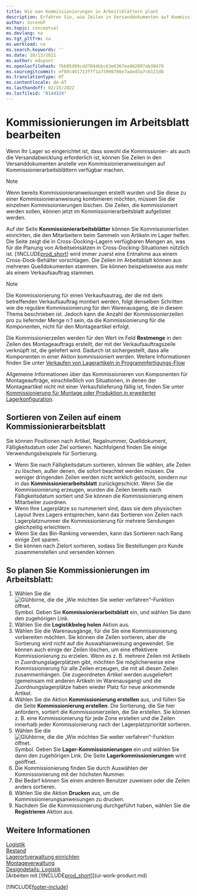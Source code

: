 ```yaml
---
title: Wie man Kommissionierungen in Arbeitsblättern plant
description: Erfahren Sie, wie Zeilen in Versanddokumenten auf Kommissionierarbeitsblättern für Lagermitarbeiter verfügbar gemacht werden können.
author: SorenGP
ms.topic: conceptual
ms.devlang: na
ms.tgt_pltfrm: na
ms.workload: na
ms.search.keywords: ''
ms.date: 10/13/2021
ms.author: edupont
ms.openlocfilehash: fbb85d69cdd7844bbc63e6367ea962897ab30478
ms.sourcegitcommit: ef80c461713fff1a75998766e7a4ed3a7c6121d0
ms.translationtype: HT
ms.contentlocale: de-AT
ms.lasthandoff: 02/15/2022
ms.locfileid: "8144324"
---
```

# <a name="plan-picks-in-worksheets"></a>Kommissionierungen im Arbeitsblatt bearbeiten

Wenn Ihr Lager so eingerichtet ist, dass sowohl die Kommissionier- als auch die Versandabwicklung erforderlich ist, können Sie Zeilen in den Versanddokumenten anstelle von Kommissionieranweisungen auf Kommissionierarbeitsblättern verfügbar machen.  

> [!NOTE]  
> Wenn bereits Kommissionieranweisungen erstellt wurden und Sie diese zu einer Kommissionieranweisung kombinieren möchten, müssen Sie die einzelnen Kommissionierungen löschen. Die Zeilen, die kommissioniert werden sollen, können jetzt im Kommissionierarbeitsblatt aufgelistet werden.  

Auf der Seite **Kommissionierarbeitsblätter** können Sie Kommissionierlisten einrichten, die den Mitarbeitern beim Sammeln von Artikeln im Lager helfen. Die Seite zeigt die in Cross-Docking-Lagern verfügbaren Mengen an, was für die Planung von Arbeitseinsätzen in Cross-Docking-Situationen nützlich ist. [!INCLUDE[prod_short](includes/prod_short.md)] wird immer zuerst eine Entnahme aus einem Cross-Dock-Behälter vorschlagen. Die Zeilen im Arbeitsblatt können aus mehreren Quelldokumenten stammen. Sie können beispielsweise aus mehr als einem Verkaufsauftrag stammen. 

> [!NOTE]  
> Die Kommissionierung für einen Verkaufsautrag, der die mit dem betreffenden Verkaufsauftrag montiert werden, folgt denselben Schritten wie die reguläre Kommissionierung für den Warenausgang, die in diesem Thema beschrieben ist. Jedoch kann die Anzahl der Kommissionierzeilen pro zu liefernder Menge n:1 sein, da die Kommissionierung für die Komponenten, nicht für den Montageartikel erfolgt.  
>
> Die Kommissionierzeilen werden für den Wert im Feld **Restmenge** in den Zeilen des Montageauftrags erstellt, der mit der Verkaufsauftragszeile verknüpft ist, die geliefert wird. Dadurch ist sichergestellt, dass alle Komponenten in einer Aktion kommissioniert werden. Weitere Informationen finden Sie unter [Verkaufen von Lagerartikeln in Programmfertigungs-Flow](assembly-how-to-sell-inventory-items-in-assemble-to-order-flows.md)  
>
> Allgemeine Informationen über das Kommissionieren von Komponenten für Montageaufträge, einschließlich von Situationen, in denen der Montageartikel nicht mit einer Verkaufslieferung fällig ist, finden Sie unter [Kommissionierung für Montage oder Produktion in erweiterter Lagerkonfiguration](warehouse-how-to-pick-for-internal-operations-in-advanced-warehousing.md).  

## <a name="sorting-lines-on-a-pick-worksheet"></a>Sortieren von Zeilen auf einem Kommissionierarbeitsblatt
Sie können Positionen nach Artikel, Regalnummer, Quelldokument, Fälligkeitsdatum oder Ziel sortieren. Nachfolgend finden Sie einige Verwendungsbeispiele für Sortierung.

* Wenn Sie nach Fälligkeitsdatum sortieren, können Sie wählen, alle Zeilen zu löschen, außer denen, die sofort beachtet werden müssen. Die weniger dringenden Zeilen werden nicht wirklich gelöscht, sondern nur in das **Kommissionierarbeitsblatt** zurückgeschickt. Wenn Sie die Kommissionierung erzeugen, wurden die Zeilen bereits nach Fälligkeitsdatum sortiert und Sie können die Kommissionierung einem Mitarbeiter zuordnen.
* Wenn Ihre Lagerplätze so nummeriert sind, dass sie dem physischen Layout Ihres Lagers entsprechen, kann das Sortieren von Zeilen nach Lagerplatznummer die Kommissionierung für mehrere Sendungen gleichzeitig erleichtern. 
* Wenn Sie das Bin-Ranking verwenden, kann das Sortieren nach Rang einige Zeit sparen. 
* Sie können nach Zielort sortieren, sodass Sie Bestellungen pro Kunde zusammenstellen und versenden können.

## <a name="to-plan-picks-in-the-worksheet"></a>So planen Sie Kommissionierungen im Arbeitsblatt:

1. Wählen Sie die ![Glühbirne, die die „Wie möchten Sie weiter verfahren“-Funktion öffnet.](media/ui-search/search_small.png "Tell Me-Funktion") Symbol. Geben Sie **Kommissionierarbeitsblatt** ein, und wählen Sie dann den zugehörigen Link.  
2. Wählen Sie die **Logistikbeleg holen** Aktion aus.  
3. Wählen Sie die Warenausgänge, für die Sie eine Kommissionierung vorbereiten möchten. Sie können die Zeilen sortieren, aber die Sortierung wird nicht auf die Auswahlanweisung angewendet. Sie können auch einige der Zeilen löschen, um eine effektivere Kommissionierung zu erzielen. Wenn es z. B. mehrere Zeilen mit Artikeln in Zuordnungslagerplätzen gibt, möchten Sie möglicherweise eine Kommissionierung für alle Zeilen erzeugen, die mit all diesen Zeilen zusammenhängen. Die zugeordneten Artikel werden ausgeliefert (gemeinsam mit anderen Artikeln im Warenausgang) und die Zuordnungslagerplätze haben wieder Platz für neue ankommende Artikel.  
4. Wählen Sie die Aktion **Kommissionierung erstellen** aus, und füllen Sie die Seite **Kommissionierung erstellen**. Die Sortierung, die Sie hier anfordern, sortiert die Kommissionierzeilen, die Sie erstellen. Sie können z. B. eine Kommissionierung für jede Zone erstellen und die Zeilen innerhalb jeder Kommissionierung nach der Lagerplatzpriorität sortieren.  
5. Wählen Sie die ![Glühbirne, die die „Wie möchten Sie weiter verfahren“-Funktion öffnet.](media/ui-search/search_small.png "Tell Me-Funktion") Symbol. Geben Sie **Lager-Kommissionierungen** ein und wählen Sie dann den zugehörigen Link. Die Seite **Lagerkommissionierungen** wird geöffnet.  
6. Die Kommissionierung finden Sie durch Auswählen der Kommissionierung mit der höchsten Nummer.  
7. Bei Bedarf können Sie einen anderen Benutzer zuweisen oder die Zeilen anders sortieren.  
8. Wählen Sie die Aktion **Drucken** aus, um die Kommissionierungsanweisungen zu drucken.  
9. Nachdem Sie die Kommissionierung durchgeführt haben, wählen Sie die **Registrieren** Aktion aus.  

## <a name="see-also"></a>Weitere Informationen

[Logistik](warehouse-manage-warehouse.md)  
[Bestand](inventory-manage-inventory.md)  
[Lagerortverwaltung einrichten](warehouse-setup-warehouse.md)  
[Montageverwaltung](assembly-assemble-items.md)  
[Designdetails: Logistik](design-details-warehouse-management.md)  
[Arbeiten mit [!INCLUDE[prod_short](includes/prod_short.md)]](ui-work-product.md)  


[!INCLUDE[footer-include](includes/footer-banner.md)]